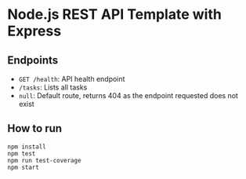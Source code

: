 # Node.js REST API Template with Express



## Endpoints
* `GET /health`:  API health endpoint
* `/tasks`: Lists all tasks
* `null`: Default route, returns 404 as the endpoint requested does not exist

## How to run
```
npm install
npm test
npm run test-coverage
npm start
```
